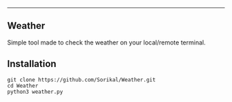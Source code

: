 ----

## Weather
Simple tool made to check the weather on your local/remote terminal.

## Installation

	git clone https://github.com/Sorikal/Weather.git
	cd Weather
	python3 weather.py
